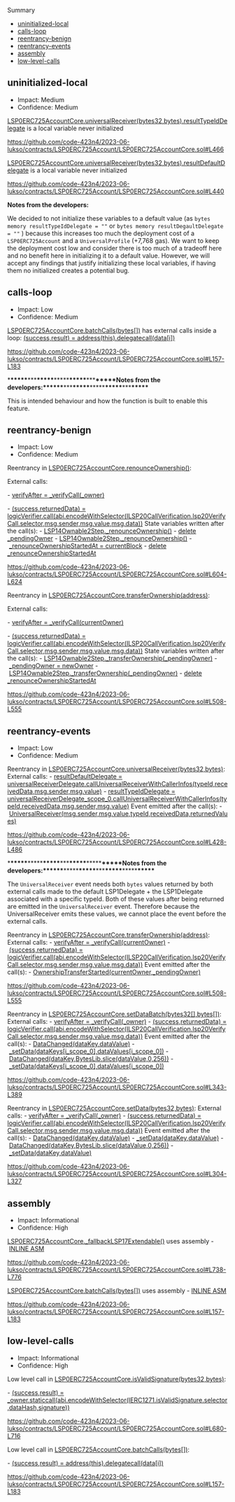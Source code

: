 Summary

- [uninitialized-local](#uninitialized-local)
- [calls-loop](#calls-loop)
- [reentrancy-benign](#reentrancy-benign)
- [reentrancy-events](#reentrancy-events)
- [assembly](#assembly)
- [low-level-calls](#low-level-calls)

## uninitialized-local

- Impact: Medium
- Confidence: Medium

[LSP0ERC725AccountCore.universalReceiver(bytes32,bytes).resultTypeIdDelegate](https://github.com/code-423n4/2023-06-lukso/contracts/LSP0ERC725Account/LSP0ERC725AccountCore.sol#L466) is a local variable never initialized

https://github.com/code-423n4/2023-06-lukso/contracts/LSP0ERC725Account/LSP0ERC725AccountCore.sol#L466

[LSP0ERC725AccountCore.universalReceiver(bytes32,bytes).resultDefaultDelegate](https://github.com/code-423n4/2023-06-lukso/contracts/LSP0ERC725Account/LSP0ERC725AccountCore.sol#L440) is a local variable never initialized

https://github.com/code-423n4/2023-06-lukso/contracts/LSP0ERC725Account/LSP0ERC725AccountCore.sol#L440

**Notes from the developers:**

We decided to not initialize these variables to a default value (as `bytes memory resultTypeIdDelegate = ""` or `bytes memory resultDegaultDelegate = ""` ) because this increases too much the deployment cost of a `LSP0ERC725Account` and a `UniversalProfile` (+7,768 gas). We want to keep the deployment cost low and consider there is too much of a tradeoff here and no benefit here in initializing it to a default value. However, we will accept any findings that justify initializing these local variables, if having them no initialized creates a potential bug.

## calls-loop

- Impact: Low
- Confidence: Medium

[LSP0ERC725AccountCore.batchCalls(bytes[])](https://github.com/code-423n4/2023-06-lukso/contracts/LSP0ERC725Account/LSP0ERC725AccountCore.sol#L157-L183) has external calls inside a loop: [(success,result) = address(this).delegatecall(data[i])](https://github.com/code-423n4/2023-06-lukso/contracts/LSP0ERC725Account/LSP0ERC725AccountCore.sol#L160)

https://github.com/code-423n4/2023-06-lukso/contracts/LSP0ERC725Account/LSP0ERC725AccountCore.sol#L157-L183

\***\*\*\*\*\***\*\*\***\*\*\*\*\***\*\*\*\*\***\*\*\*\*\***\*\*\***\*\*\*\*\***Notes from the developers:\***\*\*\*\*\***\*\*\***\*\*\*\*\***\*\*\*\*\***\*\*\*\*\***\*\*\***\*\*\*\*\***

This is intended behaviour and how the function is built to enable this feature.

## reentrancy-benign

- Impact: Low
- Confidence: Medium

Reentrancy in [LSP0ERC725AccountCore.renounceOwnership()](https://github.com/code-423n4/2023-06-lukso/contracts/LSP0ERC725Account/LSP0ERC725AccountCore.sol#L604-L624):

External calls:

- [verifyAfter = \_verifyCall(\_owner)](https://github.com/code-423n4/2023-06-lukso/contracts/LSP0ERC725Account/LSP0ERC725AccountCore.sol#L614)

- [(success,returnedData) = logicVerifier.call(abi.encodeWithSelector(ILSP20CallVerification.lsp20VerifyCall.selector,msg.sender,msg.value,msg.data))](https://github.com/code-423n4/2023-06-lukso/contracts/LSP20CallVerification/LSP20CallVerification.sol#L23-L25) State variables written after the call(s): - [LSP14Ownable2Step.\_renounceOwnership()](https://github.com/code-423n4/2023-06-lukso/contracts/LSP0ERC725Account/LSP0ERC725AccountCore.sol#L617) - [delete \_pendingOwner](https://github.com/code-423n4/2023-06-lukso/contracts/LSP14Ownable2Step/LSP14Ownable2Step.sol#L156) - [LSP14Ownable2Step.\_renounceOwnership()](https://github.com/code-423n4/2023-06-lukso/contracts/LSP0ERC725Account/LSP0ERC725AccountCore.sol#L617) - [\_renounceOwnershipStartedAt = currentBlock](https://github.com/code-423n4/2023-06-lukso/contracts/LSP14Ownable2Step/LSP14Ownable2Step.sol#L155) - [delete \_renounceOwnershipStartedAt](https://github.com/code-423n4/2023-06-lukso/contracts/LSP14Ownable2Step/LSP14Ownable2Step.sol#L166)

https://github.com/code-423n4/2023-06-lukso/contracts/LSP0ERC725Account/LSP0ERC725AccountCore.sol#L604-L624

Reentrancy in [LSP0ERC725AccountCore.transferOwnership(address)](https://github.com/code-423n4/2023-06-lukso/contracts/LSP0ERC725Account/LSP0ERC725AccountCore.sol#L508-L555):

External calls:

- [verifyAfter = \_verifyCall(currentOwner)](https://github.com/code-423n4/2023-06-lukso/contracts/LSP0ERC725Account/LSP0ERC725AccountCore.sol#L533)

- [(success,returnedData) = logicVerifier.call(abi.encodeWithSelector(ILSP20CallVerification.lsp20VerifyCall.selector,msg.sender,msg.value,msg.data))](https://github.com/code-423n4/2023-06-lukso/contracts/LSP20CallVerification/LSP20CallVerification.sol#L23-L25) State variables written after the call(s): - [LSP14Ownable2Step.\_transferOwnership(\_pendingOwner)](https://github.com/code-423n4/2023-06-lukso/contracts/LSP0ERC725Account/LSP0ERC725AccountCore.sol#L536) - [\_pendingOwner = newOwner](https://github.com/code-423n4/2023-06-lukso/contracts/LSP14Ownable2Step/LSP14Ownable2Step.sol#L127) - [LSP14Ownable2Step.\_transferOwnership(\_pendingOwner)](https://github.com/code-423n4/2023-06-lukso/contracts/LSP0ERC725Account/LSP0ERC725AccountCore.sol#L536) - [delete \_renounceOwnershipStartedAt](https://github.com/code-423n4/2023-06-lukso/contracts/LSP14Ownable2Step/LSP14Ownable2Step.sol#L128)

https://github.com/code-423n4/2023-06-lukso/contracts/LSP0ERC725Account/LSP0ERC725AccountCore.sol#L508-L555

## reentrancy-events

- Impact: Low
- Confidence: Medium

Reentrancy in [LSP0ERC725AccountCore.universalReceiver(bytes32,bytes)](https://github.com/code-423n4/2023-06-lukso/contracts/LSP0ERC725Account/LSP0ERC725AccountCore.sol#L428-L486): External calls: - [resultDefaultDelegate = universalReceiverDelegate.callUniversalReceiverWithCallerInfos(typeId,receivedData,msg.sender,msg.value)](https://github.com/code-423n4/2023-06-lukso/contracts/LSP0ERC725Account/LSP0ERC725AccountCore.sol#L448-L454) - [resultTypeIdDelegate = universalReceiverDelegate_scope_0.callUniversalReceiverWithCallerInfos(typeId,receivedData,msg.sender,msg.value)](https://github.com/code-423n4/2023-06-lukso/contracts/LSP0ERC725Account/LSP0ERC725AccountCore.sol#L474-L480) Event emitted after the call(s): - [UniversalReceiver(msg.sender,msg.value,typeId,receivedData,returnedValues)](https://github.com/code-423n4/2023-06-lukso/contracts/LSP0ERC725Account/LSP0ERC725AccountCore.sol#L485)

https://github.com/code-423n4/2023-06-lukso/contracts/LSP0ERC725Account/LSP0ERC725AccountCore.sol#L428-L486

\***\*\*\*\*\***\*\*\*\*\***\*\*\*\*\***\*\*\***\*\*\*\*\***\*\*\*\*\***\*\*\*\*\***Notes from the developers:\***\*\*\*\*\***\*\*\*\*\***\*\*\*\*\***\*\*\***\*\*\*\*\***\*\*\*\*\***\*\*\*\*\***

The `UniversalReceiver` event needs both `bytes` values returned by both external calls made to the default LSP1Delegate + the LSP1Delegate associated with a specific typeId. Both of these values after being returned are emitted in the `UniversalReceiver` event. Therefore because the UniversalReceiver emits these values, we cannot place the event before the external calls.

Reentrancy in [LSP0ERC725AccountCore.transferOwnership(address)](https://github.com/code-423n4/2023-06-lukso/contracts/LSP0ERC725Account/LSP0ERC725AccountCore.sol#L508-L555): External calls: - [verifyAfter = \_verifyCall(currentOwner)](https://github.com/code-423n4/2023-06-lukso/contracts/LSP0ERC725Account/LSP0ERC725AccountCore.sol#L533) - [(success,returnedData) = logicVerifier.call(abi.encodeWithSelector(ILSP20CallVerification.lsp20VerifyCall.selector,msg.sender,msg.value,msg.data))](https://github.com/code-423n4/2023-06-lukso/contracts/LSP20CallVerification/LSP20CallVerification.sol#L23-L25) Event emitted after the call(s): - [OwnershipTransferStarted(currentOwner,\_pendingOwner)](https://github.com/code-423n4/2023-06-lukso/contracts/LSP0ERC725Account/LSP0ERC725AccountCore.sol#L537)

https://github.com/code-423n4/2023-06-lukso/contracts/LSP0ERC725Account/LSP0ERC725AccountCore.sol#L508-L555

Reentrancy in [LSP0ERC725AccountCore.setDataBatch(bytes32[],bytes[])](https://github.com/code-423n4/2023-06-lukso/contracts/LSP0ERC725Account/LSP0ERC725AccountCore.sol#L343-L389): External calls: - [verifyAfter = \_verifyCall(\_owner)](https://github.com/code-423n4/2023-06-lukso/contracts/LSP0ERC725Account/LSP0ERC725AccountCore.sol#L374) - [(success,returnedData) = logicVerifier.call(abi.encodeWithSelector(ILSP20CallVerification.lsp20VerifyCall.selector,msg.sender,msg.value,msg.data))](https://github.com/code-423n4/2023-06-lukso/contracts/LSP20CallVerification/LSP20CallVerification.sol#L23-L25) Event emitted after the call(s): - [DataChanged(dataKey,dataValue)](https://github.com/code-423n4/2023-06-lukso/contracts/LSP0ERC725Account/LSP0ERC725AccountCore.sol#L812-L815) - [\_setData(dataKeys[i_scope_0],dataValues[i_scope_0])](https://github.com/code-423n4/2023-06-lukso/contracts/LSP0ERC725Account/LSP0ERC725AccountCore.sol#L377) - [DataChanged(dataKey,BytesLib.slice(dataValue,0,256))](https://github.com/code-423n4/2023-06-lukso/contracts/LSP0ERC725Account/LSP0ERC725AccountCore.sol#L812-L815) - [\_setData(dataKeys[i_scope_0],dataValues[i_scope_0])](https://github.com/code-423n4/2023-06-lukso/contracts/LSP0ERC725Account/LSP0ERC725AccountCore.sol#L377)

https://github.com/code-423n4/2023-06-lukso/contracts/LSP0ERC725Account/LSP0ERC725AccountCore.sol#L343-L389

Reentrancy in [LSP0ERC725AccountCore.setData(bytes32,bytes)](https://github.com/code-423n4/2023-06-lukso/contracts/LSP0ERC725Account/LSP0ERC725AccountCore.sol#L304-L327): External calls: - [verifyAfter = \_verifyCall(\_owner)](https://github.com/code-423n4/2023-06-lukso/contracts/LSP0ERC725Account/LSP0ERC725AccountCore.sol#L318) - [(success,returnedData) = logicVerifier.call(abi.encodeWithSelector(ILSP20CallVerification.lsp20VerifyCall.selector,msg.sender,msg.value,msg.data))](https://github.com/code-423n4/2023-06-lukso/contracts/LSP20CallVerification/LSP20CallVerification.sol#L23-L25) Event emitted after the call(s): - [DataChanged(dataKey,dataValue)](https://github.com/code-423n4/2023-06-lukso/contracts/LSP0ERC725Account/LSP0ERC725AccountCore.sol#L812-L815) - [\_setData(dataKey,dataValue)](https://github.com/code-423n4/2023-06-lukso/contracts/LSP0ERC725Account/LSP0ERC725AccountCore.sol#L320) - [DataChanged(dataKey,BytesLib.slice(dataValue,0,256))](https://github.com/code-423n4/2023-06-lukso/contracts/LSP0ERC725Account/LSP0ERC725AccountCore.sol#L812-L815) - [\_setData(dataKey,dataValue)](https://github.com/code-423n4/2023-06-lukso/contracts/LSP0ERC725Account/LSP0ERC725AccountCore.sol#L320)

https://github.com/code-423n4/2023-06-lukso/contracts/LSP0ERC725Account/LSP0ERC725AccountCore.sol#L304-L327

## assembly

- Impact: Informational
- Confidence: High

[LSP0ERC725AccountCore.\_fallbackLSP17Extendable()](https://github.com/code-423n4/2023-06-lukso/contracts/LSP0ERC725Account/LSP0ERC725AccountCore.sol#L738-L776) uses assembly - [INLINE ASM](https://github.com/code-423n4/2023-06-lukso/contracts/LSP0ERC725Account/LSP0ERC725AccountCore.sol#L751-L775)

https://github.com/code-423n4/2023-06-lukso/contracts/LSP0ERC725Account/LSP0ERC725AccountCore.sol#L738-L776

[LSP0ERC725AccountCore.batchCalls(bytes[])](https://github.com/code-423n4/2023-06-lukso/contracts/LSP0ERC725Account/LSP0ERC725AccountCore.sol#L157-L183) uses assembly - [INLINE ASM](https://github.com/code-423n4/2023-06-lukso/contracts/LSP0ERC725Account/LSP0ERC725AccountCore.sol#L168-L171)

https://github.com/code-423n4/2023-06-lukso/contracts/LSP0ERC725Account/LSP0ERC725AccountCore.sol#L157-L183

## low-level-calls

- Impact: Informational
- Confidence: High

Low level call in [LSP0ERC725AccountCore.isValidSignature(bytes32,bytes)](https://github.com/code-423n4/2023-06-lukso/contracts/LSP0ERC725Account/LSP0ERC725AccountCore.sol#L680-L716):

- [(success,result) = \_owner.staticcall(abi.encodeWithSelector(IERC1271.isValidSignature.selector,dataHash,signature))](https://github.com/code-423n4/2023-06-lukso/contracts/LSP0ERC725Account/LSP0ERC725AccountCore.sol#L690-L692)

https://github.com/code-423n4/2023-06-lukso/contracts/LSP0ERC725Account/LSP0ERC725AccountCore.sol#L680-L716

Low level call in [LSP0ERC725AccountCore.batchCalls(bytes[])](https://github.com/code-423n4/2023-06-lukso/contracts/LSP0ERC725Account/LSP0ERC725AccountCore.sol#L157-L183):

- [(success,result) = address(this).delegatecall(data[i])](https://github.com/code-423n4/2023-06-lukso/contracts/LSP0ERC725Account/LSP0ERC725AccountCore.sol#L160)

https://github.com/code-423n4/2023-06-lukso/contracts/LSP0ERC725Account/LSP0ERC725AccountCore.sol#L157-L183
